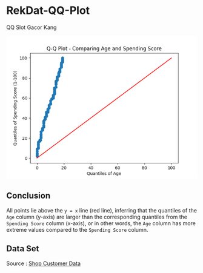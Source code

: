 # RekDat-QQ-Plot
QQ Slot Gacor Kang

![](https://raw.githubusercontent.com/ahmadzaki2975/RekDat-QQ-Plot/main/Figure_1.png)

## Conclusion
All points lie above the `y = x` line (red line), inferring that the quantiles of the `Age` column (y-axis) are larger than the corresponding quantiles from the `Spending Score` column (x-axis), or in other words, the `Age` column has more extreme values compared to the `Spending Score` column.

## Data Set
Source : [Shop Customer Data](https://www.kaggle.com/datasets/datascientistanna/customers-dataset/discussion/395405)

